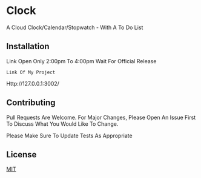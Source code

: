 
# Clock


A Cloud Clock/Calendar/Stopwatch - With A To Do List 


## Installation


Link Open Only 2:00pm To 4:00pm Wait For Official Release 


```Link Of My Project```
 
Http://127.0.0.1:3002/



## Contributing


Pull Requests Are Welcome. For Major Changes, Please Open An Issue First To Discuss What You Would Like To Change.
            


Please Make Sure To Update Tests As Appropriate


## License


[MIT](Https://Choosealicense.Com/Licenses/Mit/)
